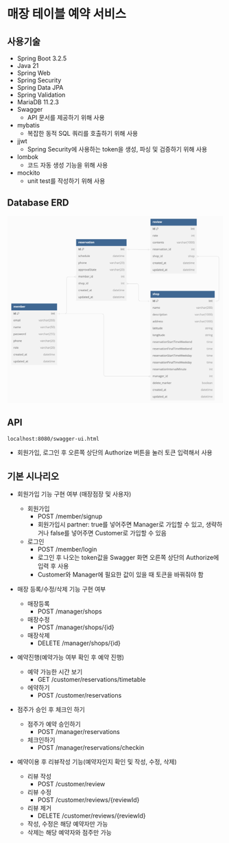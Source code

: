 # 매장 테이블 예약 서비스

## 사용기술

- Spring Boot 3.2.5
- Java 21
- Spring Web
- Spring Security
- Spring Data JPA
- Spring Validation
- MariaDB 11.2.3
- Swagger
  - API 문서를 제공하기 위해 사용
- mybatis
  - 복잡한 동적 SQL 쿼리를 호출하기 위해 사용 
- jjwt
  - Spring Security에 사용하는 token을 생성, 파싱 및 검증하기 위해 사용
- lombok
  - 코드 자동 생성 기능을 위해 사용
- mockito
  - unit test를 작성하기 위해 사용 

## Database ERD

![ERD](ERD.png)

## API

```
localhost:8080/swagger-ui.html
```
- 회원가입, 로그인 후 오른쪽 상단의 Authorize 버튼을 눌러 토큰 입력해서 사용

## 기본 시나리오
- 회원가입 기능 구현 여부 (매장점장 및 사용자)
  - 회원가입
    - POST /member/signup
    - 회원가입시 partner: true를 넣어주면 Manager로 가입할 수 있고, 생략하거나 false를 넣어주면 Customer로 가입할 수 있음
  - 로그인
    - POST /member/login
    - 로그인 후 나오는 token값을 Swagger 화면 오른쪽 상단의 Authorize에 입력 후 사용
    - Customer와 Manager에 필요한 값이 있을 때 토큰을 바꿔줘야 함

- 매장 등록/수정/삭제 기능 구현 여부
  - 매장등록
    - POST /manager/shops
  - 매장수정
    - POST /manager/shops/{id}
  - 매장삭제
    - DELETE /manager/shops/{id}

- 예약진행(예약가능 여부 확인 후 예약 진행)
  - 예약 가능한 시간 보기
    - GET /customer/reservations/timetable
  - 에약하기
    - POST /customer/reservations

- 점주가 승인 후 체크인 하기
  - 점주가 예약 승인하기
    - POST /manager/reservations
  - 체크인하기
    - POST /manager/reservations/checkin
   
- 예약이용 후 리뷰작성 기능(예약자인지 확인 및 작성, 수정, 삭제)
  - 리뷰 작성
    - POST /customer/review
  - 리뷰 수정
    - POST /customer/reviews/{reviewId}
  - 리뷰 제거
    - DELETE /customer/reviews/{reviewId}
  - 작성, 수정은 해당 예약자만 가능
  - 삭제는 해당 예약자와 점주만 가능